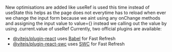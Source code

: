 
New optimisations are added like useRef is used this time instead of useState 
this helps as the page does not everytime has to reload when ever we change the input form because we aint using any onChange methods and assigning the input value to value={} instead we calling out the value by using .current.value of useRef 
Currently, two official plugins are available:

- [@vitejs/plugin-react](https://github.com/vitejs/vite-plugin-react/blob/main/packages/plugin-react/README.md) uses [Babel](https://babeljs.io/) for Fast Refresh
- [@vitejs/plugin-react-swc](https://github.com/vitejs/vite-plugin-react-swc) uses [SWC](https://swc.rs/) for Fast Refresh
